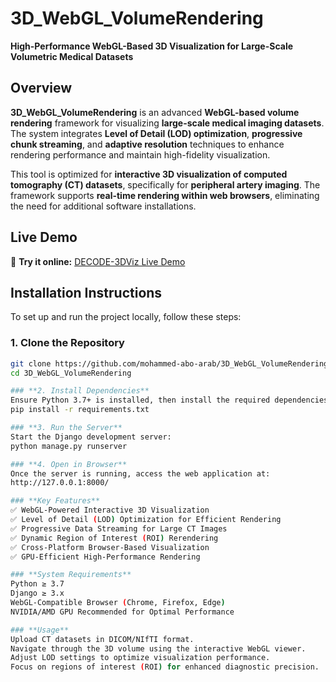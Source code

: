 # **3D_WebGL_VolumeRendering**
**High-Performance WebGL-Based 3D Visualization for Large-Scale Volumetric Medical Datasets**

## **Overview**
**3D_WebGL_VolumeRendering** is an advanced **WebGL-based volume rendering** framework for visualizing **large-scale medical imaging datasets**. The system integrates **Level of Detail (LOD) optimization**, **progressive chunk streaming**, and **adaptive resolution** techniques to enhance rendering performance and maintain high-fidelity visualization.

This tool is optimized for **interactive 3D visualization of computed tomography (CT) datasets**, specifically for **peripheral artery imaging**. The framework supports **real-time rendering within web browsers**, eliminating the need for additional software installations.

## **Live Demo**
🔗 **Try it online:** [DECODE-3DViz Live Demo](https://mohammedaboarab.pythonanywhere.com/)

## **Installation Instructions**
To set up and run the project locally, follow these steps:

### **1. Clone the Repository**
```bash
git clone https://github.com/mohammed-abo-arab/3D_WebGL_VolumeRendering.git
cd 3D_WebGL_VolumeRendering

### **2. Install Dependencies**
Ensure Python 3.7+ is installed, then install the required dependencies:
pip install -r requirements.txt

### **3. Run the Server**
Start the Django development server:
python manage.py runserver

### **4. Open in Browser**
Once the server is running, access the web application at:
http://127.0.0.1:8000/

### **Key Features**
✅ WebGL-Powered Interactive 3D Visualization
✅ Level of Detail (LOD) Optimization for Efficient Rendering
✅ Progressive Data Streaming for Large CT Images
✅ Dynamic Region of Interest (ROI) Rerendering
✅ Cross-Platform Browser-Based Visualization
✅ GPU-Efficient High-Performance Rendering

### **System Requirements**
Python ≥ 3.7
Django ≥ 3.x
WebGL-Compatible Browser (Chrome, Firefox, Edge)
NVIDIA/AMD GPU Recommended for Optimal Performance

### **Usage**
Upload CT datasets in DICOM/NIfTI format.
Navigate through the 3D volume using the interactive WebGL viewer.
Adjust LOD settings to optimize visualization performance.
Focus on regions of interest (ROI) for enhanced diagnostic precision.
